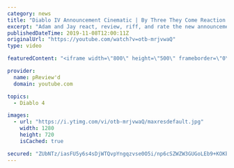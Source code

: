 ```yaml
---
category: news
title: "Diablo IV Announcement Cinematic | By Three They Come Reaction / Review / Rating"
excerpt: "Adam and Jay react, review, riff, and rate the new announcement cinematic everyone wanted to see last year at Blizzcon, Diablo IV 'By Three They Come'."
publishedDateTime: 2019-11-08T12:00:11Z
originalUrl: "https://youtube.com/watch?v=otb-mrjvwaQ"
type: video

featuredContent: "<iframe width=\"800\" height=\"500\" frameborder=\"0\" src=\"https://www.youtube.com/embed/otb-mrjvwaQ\" allow=\"accelerometer; autoplay; encrypted-media; gyroscope; picture-in-picture\" allowfullscreen></iframe>"

provider:
  name: pReview'd
  domain: youtube.com

topics:
  - Diablo 4

images:
  - url: "https://i.ytimg.com/vi/otb-mrjvwaQ/maxresdefault.jpg"
    width: 1280
    height: 720
    isCached: true

secured: "ZUbNTz/iasFU5y6s4sDjWTQvpYngqzvse0O5i/np6cSZWZW3GUGoLEb9+KOKb704AB61MhARzYO3Vx5F0R8WogzL0kHS/ghdFRnqPv8mRzMJ6uRWq/kcNt6b4Ec16LKZ0+workcs4qGLWChMNSzVTDlqfAi19R7e3Z4aY2JcmAZDRgiDUHupq/hYPrP7DMktX4sVSvMzfAX8pqaEsngp1irYL7GqO36BxMg3OiZHPWb8WlROMa6ggPdWdta2GhRHrvmL3DJpffnvNqCslEj+ciTOhFBgoEFtYNRsJ2ATw3eCbx7cSEvjCZNC3QBR6K0LaAZrVrUqnvm3MVRRb7wNrBCWJOLy1Vl2N+YEeWmdhTKa+/PStHhhPlyEci0GCDu2yPpuN5/NmhvK26G7t94EFIqmraYFWqiMCgMNJEoqGO2PsO+MPfsn7iG1tEj0+Udi;U5It3pi5ti8L2Xk+Y+RvOw=="
---
```


